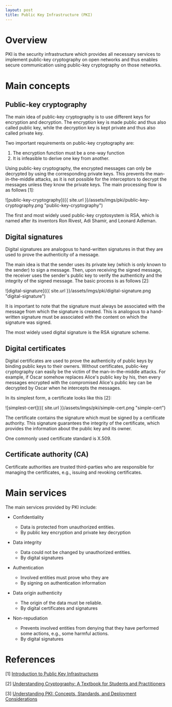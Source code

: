 ```yaml
---
layout: post
title: Public Key Infrastructure (PKI)
---
```

# Overview

PKI is the security infrastructure which provides all necessary services to implement public-key cryptography on open networks and thus enables secure communication using public-key cryptography on those networks.

# Main concepts

## Public-key cryptography

The main idea of public-key cryptography is to use different keys for encryption and decryption. The encryption key is made public and thus also called public key, while the decryption key is kept private and thus also called private key.

Two important requirements on public-key cryptography are:

1. The encryption function must be a one-way function
2. It is infeasible to derive one key from another.

Using public-key cryptography, the encrypted messages can only be decrypted by using the corresponding private keys. This prevents the man-in-the-middle attacks, as it is not possible for the interceptors to decrypt the messages unless they know the private keys. The main processing flow is as follows [1]:

![public-key-cryptography]({{ site.url }}/assets/imgs/pki/public-key-cryptography.png "public-key-cryptography")

The first and most widely used public-key cryptosystem is RSA, which is named after its inventors Ron Rivest, Adi Shamir, and Leonard Adleman.

## Digital signatures

Digital signatures are analogous to hand-written signatures in that they are used to prove the authenticity of a message.

The main idea is that the sender uses its private key (which is only known to the sender) to sign a message. Then, upon receiving the signed message, the receiver uses the sender's public key to verify the authenticity and the integrity of the signed message. The basic process is as follows [2]:

![digital-signature]({{ site.url }}/assets/imgs/pki/digital-signature.png "digital-signature")

It is important to note that the signature must always be associated with the message from which the signature is created. This is analogous to a hand-written signature must be associated with the content on which the signature was signed.

The most widely used digital signature is the RSA signature scheme.

## Digital certificates

Digital certificates are used to prove the authenticity of public keys by binding public keys to their owners. Without certificates, public-key cryptography can easily be the victim of the man-in-the-middle attacks. For example, if Oscar somehow replaces Alice's public key by his, then every messages encrypted with the compromised Alice's public key can be decrypted by Oscar when he intercepts the messages.

In its simplest form, a certificate looks like this [2]:

![simplest-cert]({{ site.url }}/assets/imgs/pki/simple-cert.png "simple-cert")

The certificate contains the signature which must be signed by a certificate authority. This signature guarantees the integrity of the certificate, which provides the information about the public key and its owner.

One commonly used certificate standard is X.509.

## Certificate authority (CA)

Certificate authorities are trusted third-parties who are responsible for managing the certificates, e.g., issuing and revoking certificates.

# Main services

The main services provided by PKI include:

- Confidentiality
  - Data is protected from unauthorized entities.
  - By public key encryption and private key decryption

- Data integrity
  - Data could not be changed by unauthorized entities.
  - By digital signatures

- Authentication
  - Involved entities must prove who they are
  - By signing on authentication information

- Data origin authenticity
  - The origin of the data must be reliable.
  - By digital certificates and signatures

- Non-repudiation
  - Prevents involved entities from denying that they have performed some actions, e.g., some harmful actions.
  - By digital signatures

# References

[1] [Introduction to Public Key Infrastructures](http://www.amazon.com/Introduction-Public-Infrastructures-Johannes-Buchmann/dp/3642406564/ref=sr_1_1?ie=UTF8&qid=1456768775&sr=8-1&keywords=introduction+to+pki)

[2] [Understanding Cryptography: A Textbook for Students and Practitioners](http://www.amazon.com/Understanding-Cryptography-Textbook-Students-Practitioners/dp/3642041000/ref=sr_1_1?s=books&ie=UTF8&qid=1456768821&sr=1-1&keywords=understanding+cryptography+a+textbook+for+students+and+practitioners)

[3] [Understanding PKI: Concepts, Standards, and Deployment Considerations](http://www.amazon.com/Understanding-PKI-Standards-Deployment-Considerations/dp/0321743091/ref=sr_1_1?ie=UTF8&qid=1456768907&sr=8-1&keywords=understanding+pki)
